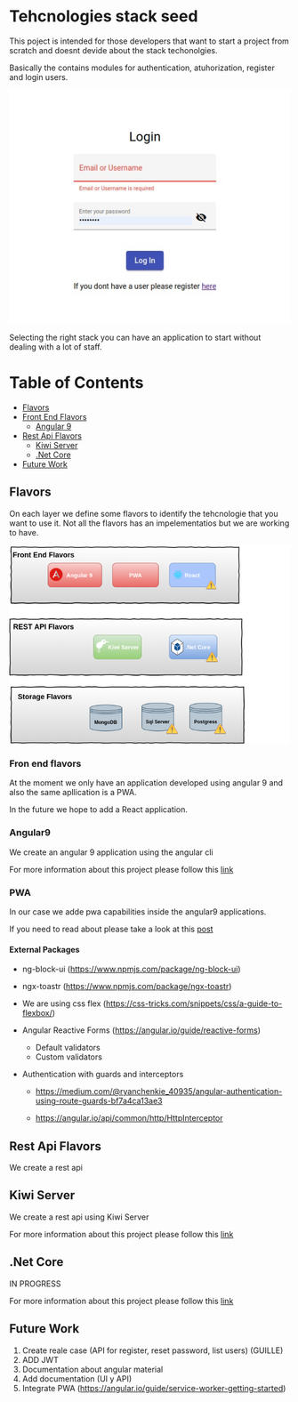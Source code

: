 # Tehcnologies stack seed

This poject is intended for those developers that want to start a project from scratch and doesnt devide about the stack techonolgies.

Basically the contains modules for authentication, atuhorization, register and login users.

![Login image](login.jpeg)

Selecting the right stack you can have an application to start without dealing with a lot of staff.

# Table of Contents
* [Flavors](#flavors)
* [Front End Flavors](#fron-end-flavors)
  * [Angular 9](#angular9)
* [Rest Api Flavors](#rest-api-flavors)
  * [Kiwi Server](#kiwi-server)
  * [.Net Core](#.net-core)
* [Future Work](#Future-work)

## Flavors
On each layer we define some flavors to identify the tehcnologie that you want to use it.
Not all the flavors has an impelementatios but we are working to have.

![Image stack description](stack.png)

### Fron end flavors
At the moment we only have an application developed using angular 9 and also the same apllication is a PWA.

In the  future we hope to add a React application.

### Angular9
We create an angular 9 application using the angular cli

For more information about this project please follow this [link](#https://github.com/ollita7/cavepot-seed/blob/master/uis/angular9/README.md)

### PWA
In our case we adde pwa capabilities inside the angular9 applications.

If you need to read about please take a look at this [post](http://blog.cavepot.com/angular-9-pwa/)

#### External Packages
* ng-block-ui (https://www.npmjs.com/package/ng-block-ui)
* ngx-toastr (https://www.npmjs.com/package/ngx-toastr)
* We are using css flex (https://css-tricks.com/snippets/css/a-guide-to-flexbox/)
* Angular Reactive Forms (https://angular.io/guide/reactive-forms)
  * Default validators
  * Custom validators
* Authentication with guards and interceptors
  
  *  https://medium.com/@ryanchenkie_40935/angular-authentication-using-route-guards-bf7a4ca13ae3
  
  * https://angular.io/api/common/http/HttpInterceptor

## Rest Api Flavors
We create a rest api

## Kiwi Server
We create a rest api using Kiwi Server

For more information about this project please follow this [link](#https://github.com/ollita7/cavepot-seed/blob/master/apis/kiwi-server/README.md)


## .Net Core
IN PROGRESS

For more information about this project please follow this [link](#https://github.com/ollita7/cavepot-seed/blob/master/apis/.dotnetcore/README.md)

## Future Work
1. Create reale case (API for register, reset password, list users) (GUILLE)
2. ADD JWT
3. Documentation about angular material
4. Add documentation (UI y API)
5. Integrate PWA (https://angular.io/guide/service-worker-getting-started)

